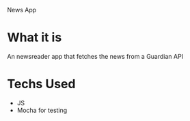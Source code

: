 News App
# What it is
An newsreader app that fetches the news from a Guardian API


# Techs Used

- JS
- Mocha for testing



